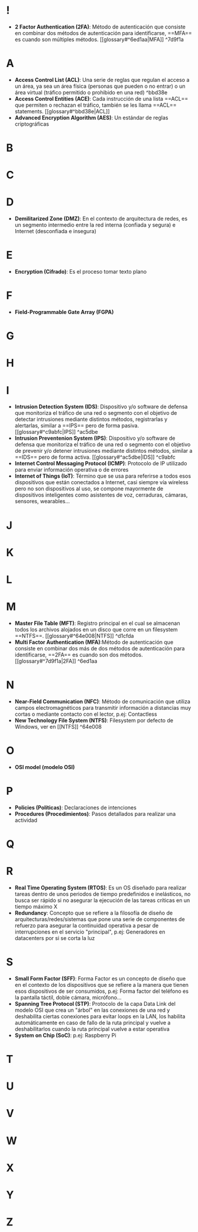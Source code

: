 # !
- **2 Factor Authentication (2FA)**: Método de autenticación que consiste en combinar dos métodos de autenticación para identificarse, ==MFA== es cuando son múltiples métodos. [[glossary#^6ed1aa|MFA]] ^7d9f1a
# A
- **Access Control List (ACL)**: Una serie de reglas que regulan el acceso a un área, ya sea un área física (personas que pueden o no entrar) o un área virtual (tráfico permitido o prohibido en una red) ^bbd38e
- **Access Control Entities (ACE)**: Cada instrucción de una lista ==ACL== que permiten o rechazan el tráfico, también se les llama ==ACL== statements. [[glossary#^bbd38e|ACL]]
- **Advanced Encryption Algorithm (AES)**: Un estándar de reglas criptográficas
# B
# C
# D
- **Demilitarized Zone (DMZ)**: En el contexto de arquitectura de redes, es un segmento intermedio entre la red interna (confiada y segura) e Internet (desconfiada e insegura)
# E
- **Encryption (Cifrado)**: Es el proceso tomar texto plano 
# F
- **Field-Programmable Gate Array (FGPA)**
# G
# H
# I
- **Intrusion Detection System (IDS)**: Dispositivo y/o software de defensa que monitoriza el tráfico de una red o segmento con el objetivo de detectar intrusiones mediante distintos métodos, registrarlas y alertarlas, similar a ==IPS== pero de forma pasiva. [[glossary#^c9abfc|IPS]] ^ac5dbe
- **Intrusion Preventenion System (IPS)**: Dispositivo y/o software de defensa que monitoriza el tráfico de una red o segmento con el objetivo de prevenir y/o detener intrusiones mediante distintos métodos, similar a ==IDS== pero de forma activa. [[glossary#^ac5dbe|IDS]] ^c9abfc
- **Internet Control Messaging Protocol (ICMP)**: Protocolo de IP utilizado para enviar información operativa o de errores
- **Internet of Things (IoT)**: Término que se usa para referirse a todos esos dispositivos que están conectados a Internet, casi siempre vía wireless pero no son dispositivos al uso, se compone mayormente de dispositivos inteligentes como asistentes de voz, cerraduras, cámaras, sensores, wearables...
# J
# K
# L
# M
- **Master File Table (MFT)**: Registro principal en el cual se almacenan todos los archivos alojados en un disco que corre en un filesystem ==NTFS==. [[glossary#^64e008|NTFS]] ^d1cfda
- **Multi Factor Authentication (MFA)**:Método de autenticación que consiste en combinar dos más de dos métodos de autenticación para identificarse, ==2FA== es cuando son dos métodos. [[glossary#^7d9f1a|2FA]] ^6ed1aa
# N
- **Near-Field Communication (NFC)**: Método de comunicación que utiliza campos electromagnéticos para transmitir información a distancias muy cortas o mediante contacto con el lector, p.ej: Contactless 
- **New Technology File System (NTFS)**: Filesystem por defecto de Windows, ver en [[NTFS]] ^64e008
# O
- **OSI model (modelo OSI)**
# P
- **Policies (Políticas)**: Declaraciones de intenciones
- **Procedures (Procedimientos)**: Pasos detallados para realizar una actividad
# Q
# R
- **Real Time Operating System (RTOS)**: Es un OS diseñado para realizar tareas dentro de unos periodos de tiempo predefinidos e inelásticos, no busca ser rápido si no asegurar la ejecución de las tareas críticas en un tiempo máximo X
- **Redundancy**: Concepto que se refiere a la filosofía de diseño de arquitecturas/redes/sistemas que pone una serie de componentes de refuerzo para asegurar la continuidad operativa a pesar de interrupciones en el servicio "principal", p.ej: Generadores en datacenters por si se corta la luz
# S
- **Small Form Factor (SFF)**: Forma Factor es un concepto de diseño que en el contexto de los dispositivos que se refiere a la manera que tienen esos dispositivos de ser consumidos, p.ej: Forma factor del teléfono es la pantalla táctil, doble cámara, micrófono...
- **Spanning Tree Protocol (STP)**: Protocolo de la capa Data Link del modelo OSI que crea un "árbol" en las conexiones de una red y deshabilita ciertas conexiones para evitar loops en la LAN, los habilita automáticamente en caso de fallo de la ruta principal y vuelve a deshabilitarlos cuando la ruta principal vuelve a estar operativa
- **System on Chip (SoC)**: p.ej: Raspberry Pi
# T
# U
# V
# W
# X
# Y
# Z